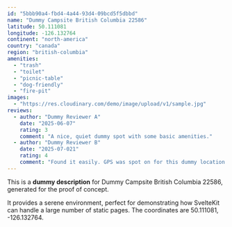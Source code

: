 ```yaml
---
id: "5bbb90a4-fbd4-4a44-93d4-09bcd5f5dbbd"
name: "Dummy Campsite British Columbia 22586"
latitude: 50.111081
longitude: -126.132764
continent: "north-america"
country: "canada"
region: "british-columbia"
amenities:
  - "trash"
  - "toilet"
  - "picnic-table"
  - "dog-friendly"
  - "fire-pit"
images:
  - "https://res.cloudinary.com/demo/image/upload/v1/sample.jpg"
reviews:
  - author: "Dummy Reviewer A"
    date: "2025-06-07"
    rating: 3
    comment: "A nice, quiet dummy spot with some basic amenities."
  - author: "Dummy Reviewer B"
    date: "2025-07-021"
    rating: 4
    comment: "Found it easily. GPS was spot on for this dummy location."
---
```


This is a **dummy description** for Dummy Campsite British Columbia 22586, generated for the proof of concept.

It provides a serene environment, perfect for demonstrating how SvelteKit can handle a large number of static pages. The coordinates are 50.111081, -126.132764.
